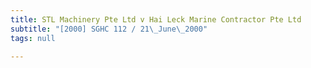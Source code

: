 ```yaml
---
title: STL Machinery Pte Ltd v Hai Leck Marine Contractor Pte Ltd
subtitle: "[2000] SGHC 112 / 21\_June\_2000"
tags: null

---
```


